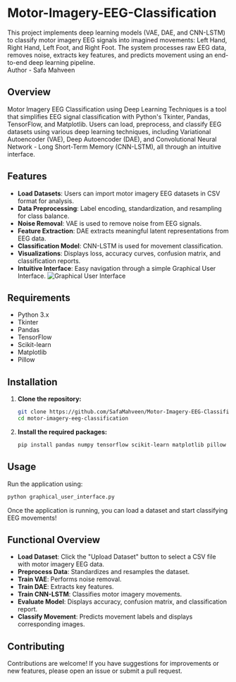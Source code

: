 # Motor-Imagery-EEG-Classification
This project implements deep learning models (VAE, DAE, and CNN-LSTM) to classify motor imagery EEG signals into imagined movements: Left Hand, Right Hand, Left Foot, and Right Foot. The system processes raw EEG data, removes noise, extracts key features, and predicts movement using an end-to-end deep learning pipeline.
<br>
Author - Safa Mahveen
<br>
## Overview
Motor Imagery EEG Classification using Deep Learning Techniques is a tool that simplifies EEG signal classification with Python's Tkinter, Pandas, TensorFlow, and Matplotlib. Users can load, preprocess, and classify EEG datasets using various deep learning techniques, including Variational Autoencoder (VAE), Deep Autoencoder (DAE), and Convolutional Neural Network - Long Short-Term Memory (CNN-LSTM), all through an intuitive interface.

## Features
- **Load Datasets**: Users can import motor imagery EEG datasets in CSV format for analysis.
- **Data Preprocessing**: Label encoding, standardization, and resampling for class balance.
- **Noise Removal**: VAE is used to remove noise from EEG signals.
- **Feature Extraction**: DAE extracts meaningful latent representations from EEG data.
- **Classification Model**: CNN-LSTM is used for movement classification.
- **Visualizations**: Displays loss, accuracy curves, confusion matrix, and classification reports.
- **Intuitive Interface**: Easy navigation through a simple Graphical User Interface.
![Graphical User Interface](GUI.png)
## Requirements
- Python 3.x
- Tkinter
- Pandas
- TensorFlow
- Scikit-learn
- Matplotlib
- Pillow

## Installation
1. **Clone the repository:**
   ```bash
   git clone https://github.com/SafaMahveen/Motor-Imagery-EEG-Classification.git
   cd motor-imagery-eeg-classification
   ```
2. **Install the required packages:**
   ```bash
   pip install pandas numpy tensorflow scikit-learn matplotlib pillow tkinter
   ```

## Usage
Run the application using:
```bash
python graphical_user_interface.py
```
Once the application is running, you can load a dataset and start classifying EEG movements!

## Functional Overview
- **Load Dataset**: Click the "Upload Dataset" button to select a CSV file with motor imagery EEG data.
- **Preprocess Data**: Standardizes and resamples the dataset.
- **Train VAE**: Performs noise removal.
- **Train DAE**: Extracts key features.
- **Train CNN-LSTM**: Classifies motor imagery movements.
- **Evaluate Model**: Displays accuracy, confusion matrix, and classification report.
- **Classify Movement**: Predicts movement labels and displays corresponding images.

## Contributing
Contributions are welcome! If you have suggestions for improvements or new features, please open an issue or submit a pull request.
